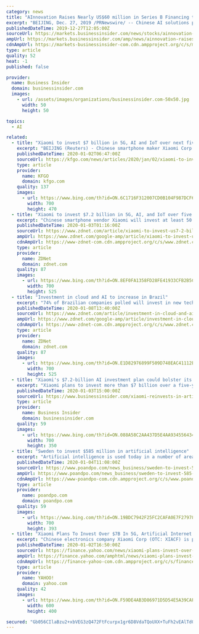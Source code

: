 ```yaml
---
category: news
title: "AInnovation Raises Nearly US$60 million in Series B Financing to Deepen AI Application in Industries"
excerpt: "BEIJING, Dec. 27, 2019 /PRNewswire/ -- Chinese AI solutions provider AInnovation recently announced the closing of Series B financing round of nearly 400 million yuan (approx. US$60 million), led by China Renaissance's Huaxing Growth Capital Fund, with participation from investors including CICC ALPHA, SAIF Partners and CreditEase. China ..."
publishedDateTime: 2019-12-27T12:05:00Z
sourceUrl: https://markets.businessinsider.com/news/stocks/ainnovation-raises-nearly-us-60-million-in-series-b-financing-to-deepen-ai-application-in-industries-1028786089
ampUrl: https://markets.businessinsider.com/amp/news/ainnovation-raises-nearly-us-60-million-in-series-b-financing-to-deepen-ai-application-in-industries-1028786089
cdnAmpUrl: https://markets-businessinsider-com.cdn.ampproject.org/c/s/markets.businessinsider.com/amp/news/ainnovation-raises-nearly-us-60-million-in-series-b-financing-to-deepen-ai-application-in-industries-1028786089
type: article
quality: 52
heat: -1
published: false

provider:
  name: Business Insider
  domain: businessinsider.com
  images:
    - url: /assets/images/organizations/businessinsider.com-50x50.jpg
      width: 50
      height: 50

topics:
  - AI

related:
  - title: "Xiaomi to invest $7 billion in 5G, AI and IoT over next five years"
    excerpt: "BEIJING (Reuters) - Chinese smartphone maker Xiaomi Corp will invest more than 50 billion yuan ($7.18 billion) in artificial intelligence and fifth generation internet technologies over the next ... of AI and internet technologies. The announced investment increases Xiaomi's pledge made last year to invest 10 billion yuan over five years ..."
    publishedDateTime: 2020-01-02T06:47:00Z
    sourceUrl: https://kfgo.com/news/articles/2020/jan/02/xiaomi-to-invest-7-billion-in-5g-ai-and-iot-over-next-five-years/970837/?refer-section=technology
    type: article
    provider:
      name: KFGO
      domain: kfgo.com
    quality: 137
    images:
      - url: https://www.bing.com/th?id=ON.6C1716F312007CD0B104F987DCF6CB03
        width: 700
        height: 470
  - title: "Xiaomi to invest $7.2 billion in 5G, AI, and IoT over five years"
    excerpt: "Chinese smartphone vendor Xiaomi will invest at least 50 billion yuan ($7.2 billion) on 5G, artificial intelligence (AI), and Internet of Things (IoT) over the next five years as the budget phone maker is trying hard to maintain healthy business growth in the face of challenging smartphone sales. 2020 will be the year of breakthroughs for ..."
    publishedDateTime: 2020-01-03T01:16:00Z
    sourceUrl: https://www.zdnet.com/article/xiaomi-to-invest-us7-2-billion-on-5g-ai-and-iot-for-coming-five-years/
    ampUrl: https://www.zdnet.com/google-amp/article/xiaomi-to-invest-us7-2-billion-on-5g-ai-and-iot-for-coming-five-years/
    cdnAmpUrl: https://www-zdnet-com.cdn.ampproject.org/c/s/www.zdnet.com/google-amp/article/xiaomi-to-invest-us7-2-billion-on-5g-ai-and-iot-for-coming-five-years/
    type: article
    provider:
      name: ZDNet
      domain: zdnet.com
    quality: 87
    images:
      - url: https://www.bing.com/th?id=ON.8EF0FA1358FD28FE41933CFB2B5C5FC5
        width: 700
        height: 525
  - title: "Investment in cloud and AI to increase in Brazil"
    excerpt: "74% of Brazilian companies polled will invest in new technologies, as well as education and training of their workforce (73%) as top priorities this year, regardless of macroeconomic conditions. Artificial intelligence: How to build the business case AI might be a hot topic but you'll still need to justify those projects."
    publishedDateTime: 2020-01-08T13:40:00Z
    sourceUrl: https://www.zdnet.com/article/investment-in-cloud-and-ai-to-increase-in-brazil/
    ampUrl: https://www.zdnet.com/google-amp/article/investment-in-cloud-and-ai-to-increase-in-brazil/
    cdnAmpUrl: https://www-zdnet-com.cdn.ampproject.org/c/s/www.zdnet.com/google-amp/article/investment-in-cloud-and-ai-to-increase-in-brazil/
    type: article
    provider:
      name: ZDNet
      domain: zdnet.com
    quality: 87
    images:
      - url: https://www.bing.com/th?id=ON.E1D82976899F509D748EAC41112EE71E
        width: 700
        height: 525
  - title: "Xiaomi's $7.2-billion AI investment plan could bolster its declining smartphone segment"
    excerpt: "Xiaomi plans to invest more than $7 billion over a five-year period in an \"All in AIoT\" strategy – hoping to bolster its declining smartphone segment."
    publishedDateTime: 2020-01-03T15:00:00Z
    sourceUrl: https://www.businessinsider.com/xiaomi-reinvests-in-artificial-intelligence-powered-device-ecosystem-2020-1/
    type: article
    provider:
      name: Business Insider
      domain: businessinsider.com
    quality: 59
    images:
      - url: https://www.bing.com/th?id=ON.088A58C2AA437D5E4AA93455643494E8
        width: 700
        height: 350
  - title: "Sweden to invest $585 million in artificial intelligence"
    excerpt: "Artificial intelligence is used today in a number of areas, such as internet search engines, self-driving vehicles and computers that can detect cancer. But that's just a fraction of possible uses. Nearly forty Swedish companies, including Volvo, ABB and Ericsson, have been reportedly associated with the program. Within the framework of the ..."
    publishedDateTime: 2020-01-04T11:08:00Z
    sourceUrl: https://www.poandpo.com/news_business/sweden-to-invest-585-million-in-artificial-intelligence-412020579/
    ampUrl: https://www.poandpo.com/news_business/sweden-to-invest-585-million-in-artificial-intelligence-412020579.amp
    cdnAmpUrl: https://www-poandpo-com.cdn.ampproject.org/c/s/www.poandpo.com/news_business/sweden-to-invest-585-million-in-artificial-intelligence-412020579.amp
    type: article
    provider:
      name: poandpo.com
      domain: poandpo.com
    quality: 59
    images:
      - url: https://www.bing.com/th?id=ON.19BDC7942F25FC2CAFA0E7F27978B75C
        width: 700
        height: 393
  - title: "Xiaomi Plans To Invest Over $7B In 5G, Artificial Internet Of Things"
    excerpt: "Chinese electronics company Xiaomi Corp (OTC: XIACF) is planning to invest over $7 billion in artificial intelligence of things (AIoT) and fifth-generation (5G) internet technologies over the next five years, Reuters reports. What Happened The founder and CEO of Xiaomi, Lei Jun, posted a letter on the company’s social media account on ..."
    publishedDateTime: 2020-01-02T16:50:00Z
    sourceUrl: https://finance.yahoo.com/news/xiaomi-plans-invest-over-7b-113158621.html
    ampUrl: https://finance.yahoo.com/amphtml/news/xiaomi-plans-invest-over-7b-113158621.html
    cdnAmpUrl: https://finance-yahoo-com.cdn.ampproject.org/c/s/finance.yahoo.com/amphtml/news/xiaomi-plans-invest-over-7b-113158621.html
    type: article
    provider:
      name: YAHOO!
      domain: yahoo.com
    quality: 42
    images:
      - url: https://www.bing.com/th?id=ON.F59DE4AB3D86971D5D54E5A39CAF8779
        width: 600
        height: 400

secured: "Gb056CIlaBzu2+xbVEG3zQ472FtFcurpx1gr6D8VdaTQoUXX+TuFh2vEAlTd0ZyHj7N4RRq+zyFpmv/V3KYnXdUZrN5M6JiqN9V0SGwk7C7E1Z6QnoBSQg5upLtSsupC/rKb84+QD3lmVEb6xJucPxfz6s3FpWsCqbEI9fqrCMG66h+JuVj1Kln2NcdPRIEPGv0eIhIdluWIaeOacfgFsdJDkvW6ZOrfqA4VD42a8vNu7tZ593yjb+WA/VjOBFO2wL4aoI3PWNgndHcC2JiFaw==;x7sdzaF5qQCAIrw1qMqVwg=="
---
```


